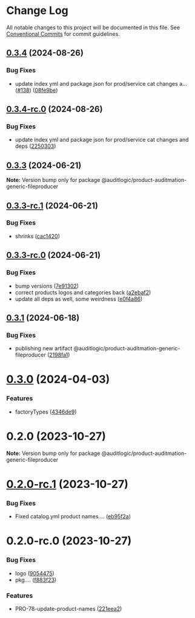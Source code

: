 # Change Log

All notable changes to this project will be documented in this file.
See [Conventional Commits](https://conventionalcommits.org) for commit guidelines.

## [0.3.4](https://github.com/auditlogic/product/compare/@auditlogic/product-auditmation-generic-fileproducer@0.3.3...@auditlogic/product-auditmation-generic-fileproducer@0.3.4) (2024-08-26)


### Bug Fixes

* update index yml and package json for prod/service cat changes a… ([#138](https://github.com/auditlogic/product/issues/138)) ([08fe9be](https://github.com/auditlogic/product/commit/08fe9beb1c8457462a19bc69caa02e6212d97e1a))





## [0.3.4-rc.0](https://github.com/auditlogic/product/compare/@auditlogic/product-auditmation-generic-fileproducer@0.3.3...@auditlogic/product-auditmation-generic-fileproducer@0.3.4-rc.0) (2024-08-26)


### Bug Fixes

* update index yml and package json for prod/service cat changes and deps ([2250303](https://github.com/auditlogic/product/commit/225030363a363608240135b7ebed386b28f01e4b))





## [0.3.3](https://github.com/auditlogic/product/compare/@auditlogic/product-auditmation-generic-fileproducer@0.3.3-rc.1...@auditlogic/product-auditmation-generic-fileproducer@0.3.3) (2024-06-21)

**Note:** Version bump only for package @auditlogic/product-auditmation-generic-fileproducer





## [0.3.3-rc.1](https://github.com/auditlogic/product/compare/@auditlogic/product-auditmation-generic-fileproducer@0.3.3-rc.0...@auditlogic/product-auditmation-generic-fileproducer@0.3.3-rc.1) (2024-06-21)


### Bug Fixes

* shrinks ([cac1420](https://github.com/auditlogic/product/commit/cac14200fefcd8183ab69fe89a47bd3f70f563e9))





## [0.3.3-rc.0](https://github.com/auditlogic/product/compare/@auditlogic/product-auditmation-generic-fileproducer@0.3.1...@auditlogic/product-auditmation-generic-fileproducer@0.3.3-rc.0) (2024-06-21)


### Bug Fixes

* bump versions ([7e91302](https://github.com/auditlogic/product/commit/7e913023b8b312150ed7762c32fbbe616be71de5))
* correct products logos and categories back ([a2ebaf2](https://github.com/auditlogic/product/commit/a2ebaf2efe8e232e6ff22c774c456048771f9469))
* update all deps as well, some weirdness ([e0f4a86](https://github.com/auditlogic/product/commit/e0f4a864714e2d3de6bbf3da014d5312fe53be2f))





## [0.3.1](https://github.com/auditlogic/product/compare/@auditlogic/product-auditmation-generic-fileproducer@0.3.0...@auditlogic/product-auditmation-generic-fileproducer@0.3.1) (2024-06-18)


### Bug Fixes

* publishing new artifact @auditlogic/product-auditmation-generic-fileproducer ([2198fa1](https://github.com/auditlogic/product/commit/2198fa12fa291749af47f1dd3c09ee2b45b407fa))





# [0.3.0](https://github.com/auditlogic/product/compare/@auditlogic/product-auditmation-generic-fileproducer@0.2.0...@auditlogic/product-auditmation-generic-fileproducer@0.3.0) (2024-04-03)


### Features

* factoryTypes ([4346de9](https://github.com/auditlogic/product/commit/4346de92693aee892fccf725338ffc7b80ab182b))





# 0.2.0 (2023-10-27)

**Note:** Version bump only for package @auditlogic/product-auditmation-generic-fileproducer





# [0.2.0-rc.1](https://github.com/auditlogic/product/compare/@auditlogic/product-auditmation-generic-fileproducer@0.2.0-rc.0...@auditlogic/product-auditmation-generic-fileproducer@0.2.0-rc.1) (2023-10-27)


### Bug Fixes

* Fixed catalog.yml product names.... ([eb95f2a](https://github.com/auditlogic/product/commit/eb95f2a7ce9c9e7591bb1816068c358b3afea121))





# 0.2.0-rc.0 (2023-10-27)


### Bug Fixes

* logo ([9054475](https://github.com/auditlogic/product/commit/9054475c25bb2df13761c4fdf9f9ed722362d31c))
* pkg.... ([f883f23](https://github.com/auditlogic/product/commit/f883f23a29bb21f04025f7c85b0c9bee80d5044b))


### Features

* PRO-78-update-product-names ([221eea2](https://github.com/auditlogic/product/commit/221eea226396a21f29cbc5dd225ac8097f085386))
